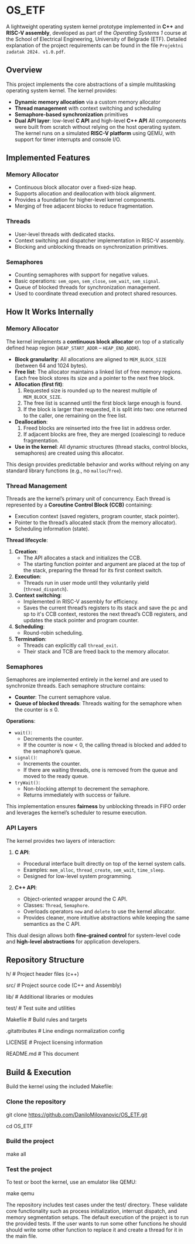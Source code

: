 # OS_ETF

A lightweight operating system kernel prototype implemented in **C++** and **RISC-V assembly**, developed as part of the *Operating Systems 1* course at the School of Electrical Engineering, University of Belgrade (ETF). Detailed explanation of the project requirements can be found in the file `Projektni zadatak 2024. v1.0.pdf`. 

## Overview

This project implements the core abstractions of a simple multitasking operating system kernel. The kernel provides:

- **Dynamic memory allocation** via a custom memory allocator  
- **Thread management** with context switching and scheduling  
- **Semaphore-based synchronization** primitives  
- **Dual API layer**: low-level **C API** and high-level **C++ API**
All components were built from scratch without relying on the host operating system. The kernel runs on a simulated **RISC-V platform** using QEMU, with support for timer interrupts and console I/O.

## Implemented Features

### Memory Allocator
- Continuous block allocator over a fixed-size heap.  
- Supports allocation and deallocation with block alignment.  
- Provides a foundation for higher-level kernel components.
- Merging of free adjacent blocks to reduce fragmentation.  

### Threads
- User-level threads with dedicated stacks.  
- Context switching and dispatcher implementation in RISC-V assembly.  
- Blocking and unblocking threads on synchronization primitives.  

### Semaphores
- Counting semaphores with support for negative values.  
- Basic operations: `sem_open`, `sem_close`, `sem_wait`, `sem_signal`.
- Queue of blocked threads for synchronization management.  
- Used to coordinate thread execution and protect shared resources.  


## How It Works Internally

### Memory Allocator
The kernel implements a **continuous block allocator** on top of a statically defined heap region (`HEAP_START_ADDR` – `HEAP_END_ADDR`).  

- **Block granularity**: All allocations are aligned to `MEM_BLOCK_SIZE` (between 64 and 1024 bytes).  
- **Free list**: The allocator maintains a linked list of free memory regions. Each free block stores its size and a pointer to the next free block.  
- **Allocation (first fit)**:
  1. Requested size is rounded up to the nearest multiple of `MEM_BLOCK_SIZE`.  
  2. The free list is scanned until the first block large enough is found.  
  3. If the block is larger than requested, it is split into two: one returned to the caller, one remaining on the free list.  
- **Deallocation**:
  1. Freed blocks are reinserted into the free list in address order.  
  2. If adjacent blocks are free, they are merged (coalescing) to reduce fragmentation.  
- **Use in the kernel**: All dynamic structures (thread stacks, control blocks, semaphores) are created using this allocator.  

This design provides predictable behavior and works without relying on any standard library functions (e.g., no `malloc`/`free`).

### Thread Management
Threads are the kernel’s primary unit of concurrency. Each thread is represented by a **Coroutine Control Block (CCB)** containing:
- Execution context (saved registers, program counter, stack pointer).  
- Pointer to the thread’s allocated stack (from the memory allocator).  
- Scheduling information (state).  

**Thread lifecycle**:  
1. **Creation**:  
   - The API allocates a stack and initializes the CCB.  
   - The starting function pointer and argument are placed at the top of the stack, preparing the thread for its first context switch.  
2. **Execution**:  
   - Threads run in user mode until they voluntarily yield (`thread_dispatch`).  
3. **Context switching**:  
   - Implemented in RISC-V assembly for efficiency.  
   - Saves the current thread’s registers to its stack and save the pc and sp to it's CCB context, restores the next thread’s CCB registers, and updates the stack pointer and program counter.  
4. **Scheduling**:  
   - Round-robin scheduling. 
5. **Termination**:  
   - Threads can explicitly call `thread_exit`.  
   - Their stack and TCB are freed back to the memory allocator.  

### Semaphores
Semaphores are implemented entirely in the kernel and are used to synchronize threads. Each semaphore structure contains:

- **Counter**: The current semaphore value.  
- **Queue of blocked threads**: Threads waiting for the semaphore when the counter is ≤ 0.  

**Operations**:  
- `wait()`:
  - Decrements the counter.  
  - If the counter is now < 0, the calling thread is blocked and added to the semaphore’s queue.  
- `signal()`:
  - Increments the counter.  
  - If there are waiting threads, one is removed from the queue and moved to the ready queue.  
- `tryWait()`:
  - Non-blocking attempt to decrement the semaphore.  
  - Returns immediately with success or failure.  

This implementation ensures **fairness** by unblocking threads in FIFO order and leverages the kernel’s scheduler to resume execution.

### API Layers
The kernel provides two layers of interaction:

1. **C API**:  
   - Procedural interface built directly on top of the kernel system calls.  
   - Examples: `mem_alloc`, `thread_create`, `sem_wait`, `time_sleep`.  
   - Designed for low-level system programming.  

2. **C++ API**:  
   - Object-oriented wrapper around the C API.  
   - Classes: `Thread`, `Semaphore`.  
   - Overloads operators `new` and `delete` to use the kernel allocator.  
   - Provides cleaner, more intuitive abstractions while keeping the same semantics as the C API.  

This dual design allows both **fine-grained control** for system-level code and **high-level abstractions** for application developers.

## Repository Structure

h/ # Project header files (c++)

src/ # Project source code (C++ and Assembly)

lib/ # Additional libraries or modules

test/ # Test suite and utilities

Makefile # Build rules and targets

.gitattributes # Line endings normalization config

LICENSE # Project licensing information

README.md # This document

## Build & Execution

Build the kernel using the included Makefile:

### Clone the repository

git clone https://github.com/DaniloMilovanovic/OS_ETF.git 

cd OS_ETF

### Build the project

make all

### Test the project

To test or boot the kernel, use an emulator like QEMU:

make qemu

The repository includes test cases under the test/ directory. These validate core functionality such as process initialization, interrupt dispatch, and memory segmentation setups.
The default execution of the project is to run the provided tests. If the user wants to run some other functions he should should write some other function to replace it and create a thread for it in the main file.
